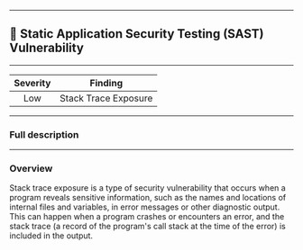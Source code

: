 

---
## 🎯 Static Application Security Testing (SAST) Vulnerability

---
| Severity                | Finding                  |
| :---------------------: | :-----------------------------------: |
| Low | Stack Trace Exposure |

---
### Full description

---

### Overview
Stack trace exposure is a type of security vulnerability that occurs when a program reveals
sensitive information, such as the names and locations of internal files and variables,
in error messages or other diagnostic output. This can happen when a program crashes or
encounters an error, and the stack trace (a record of the program's call stack at the time
of the error) is included in the output.